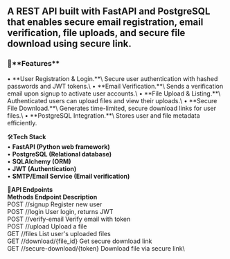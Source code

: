 ## A REST API built with FastAPI and PostgreSQL that enables secure email registration, email verification, file uploads, and secure file download using secure link.

<h3>🚀**Features**</h3>
• **User Registration & Login.**\
  Secure user authentication with hashed passwords and JWT tokens.\
• **Email Verification.**\
  Sends a verification email upon signup to activate user accounts.\
• **File Upload & Listing.**\
  Authenticated users can upload files and view their uploads.\
• **Secure File Download.**\
  Generates time-limited, secure download links for user files.\
• **PostgreSQL Integration.**\
  Stores user and file metadata efficiently.

🛠️**Tech Stack** \
• **FastAPI (Python web framework)**\
• **PostgreSQL (Relational database)**\
• **SQLAlchemy (ORM)**\
• **JWT (Authentication)**\
• **SMTP/Email Service (Email verification)**

📖**API Endpoints**\
**Methods        Endpoint                    Description**\
POST            //signup                      Register new user\
POST            //login                       User login, returns JWT\
POST            //verify-email                Verify email with token\
POST            //upload                      Upload a file\
GET             //files                       List user's uploaded files\
GET             //download/{file_id}          Get secure download link\
GET             //secure-download/{token}     Download file via secure link\
